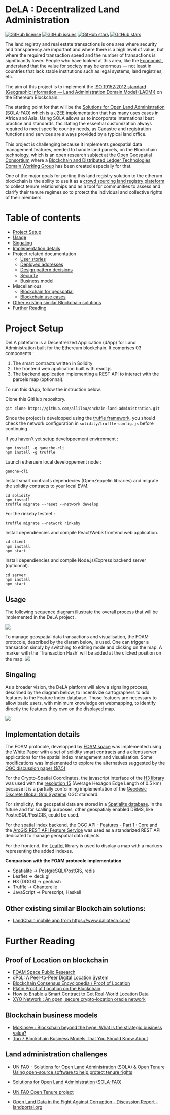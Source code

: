 # DeLA : Decentralized Land Administration
[![GitHub license](https://img.shields.io/github/license/allilou/onchain-land-administration)](https://github.com/allilou/onchain-land-administration/blob/master/LICENSE)
[![GitHub issues](https://img.shields.io/github/issues/allilou/onchain-land-administration)](https://github.com/allilou/onchain-land-administration/issues)
[![GitHub stars](https://img.shields.io/github/stars/allilou/onchain-land-administration)](https://github.com/allilou/onchain-land-administration/stargazers)
[![GitHub stars](https://img.shields.io/github/forks/allilou/onchain-land-administration)](https://github.com/allilou/onchain-land-administration/network/members)

The land registry and real estate transactions is one area where security and transparency are important and where there is a high level of value, but where the required transaction speed and the number of transactions is significantly lower. People who have looked at this area, like the [Economist](https://www.economist.com/leaders/2015/10/31/the-trust-machine), understand that the value for society may be enormous — not least in countries that lack stable institutions such as legal systems, land registries, etc.

The aim of this project is to implement the [ISO 19152:2012 standard (Geographic information — Land Administration Domain Model (LADM))](https://www.iso.org/standard/51206.html) on the Ethereum Blockchain.

The starting point for that will be the [Solutions for Open Land Administration (SOLA-FAO)](https://github.com/SOLA-FAO/) which is a J2EE implementation that has many uses cases in Africa and Asia. Using SOLA allows us to incorporate international best practice and standards, facilitating the essential customization always required to meet specific country needs, as Cadastre and registration functions and services are always provided by a typical land office.

This project is challenging because it implements geospatial data management features, needed to handle land parcels, on the Blockchain technology, which is an open research subject at the [Open Geospatial Consortium](http://docs.opengeospatial.org/dp/18-041r1/18-041r1.html) where a [Blockchain and Distributed Ledger Technologies Domain Working Group](https://www.opengeospatial.org/projects/groups/bdltdwg) has been created especially for that.

One of the major goals for porting this land registry solution to the etherum blockchain is the ability to use it as a [crowd sourcing land registry plateform](http://www.fao.org/tenure/voluntary-guidelines/en/) to collect tenure relationships and as a tool for communities to 
assess and clarify their tenure regimes so to protect 
the individual and collective rights of their members. 

Table of contents
=================
<!--ts-->
   * [Project Setup](#project-setup)
   * [Usage](#Usage)
   * [Singaling](#Singaling)
   * [Implementation details](#implementation-details)
   * Project related documentation 
      * [User stories](./docs/user_stories.md)
      * [Deployed addresses](./docs/deployed_addresses.txt)
      * [Design pattern decisions](./docs/design_pattern_decisions.md)
      * [Security](./docs/avoiding_common_attacks.md)
      * [Business model](./docs/business-model.md)
   * Miscellanious 
      * [Blockchain for geospatial](./docs/blockchain-for-geospatial.md)
      * [Blockchain use cases](./docs/blockchain-use-cases.md)
   * [Other existing similar Blockchain solutions](#other-existing-similar-blockchain-solutions)
   * [Further Reading](#further-reading)
<!--te-->

Project Setup
============
DeLA plateform is a Decentrelized Application (dApp) for Land Administration built for the Ethereum blockchain. It comprises 03 components :
1. The smart contracts written in Solidity
1. The frontend web application built with react.js
1. The backend application implementing a REST API to interact with the parcels map (optionnal).

To run this dApp, follow the instruction below.

Clone this GitHub repository. 
``` 
git clone https://github.com/allilou/onchain-land-administration.git
```

Since the project is developped using the [truffle framework](https://www.trufflesuite.com/), you should check the network configuration in `solidity/truffle-config.js` before continuing.

If you haven't yet setup developpement envirenment :

```
npm install -g ganache-cli
npm install -g truffle
```

Launch etheruem local developpement node :

```
ganche-cli
```

Install smart contracts dependecies (OpenZeppelin libraries) and migrate the solidity contracts to your local EVM.

```
cd solidity 
npm install
truffle migrate --reset --network develop
```

For the rinkeby testnet :

```
truffle migrate --network rinkeby
```

Install dependiencies and compile React/Web3 frontend web application.


```
cd client
npm install
npm start
```

Install dependiencies and compile Node.js/Express backend server (optionnal).

```
cd server
npm install
npm start
```

## Usage 
The following sequence diagram illustrate the overall process that will be implemented in the DeLA project .

![](./docs/diagrams/exports/sequence-dela-global/seq-dela-global.png)

To manage geospatial data transactions and visualisation, the FOAM protocole, described by the diaram below, is used. One can trigger a transaction simply by switching to editing mode and clicking on the map. A marker with the 'Transaction Hash' will be added at the clicked position on the map. 
![](./docs/diagrams/exports/sequence-foam/seq-foam.png)

## Singaling
As a broader vision, the DeLA platform will alow a signaling process, described by the diagram bellow, to incentivize cartographers to add features to the Feature Index database. Those featuers are necessary to allow basic users, with minimum knowledge on webmapping, to identify directly the features they own on the displayed map. 

![](./docs/diagrams/exports/sequence-signaling/seq-signaling.png)

## Implementation details

The FOAM protocole, developped by [FOAM space](https://foam.space/) was implemented using the [White Paper](https://foam.space/publicAssets/FOAM_Whitepaper.pdf) with a set of solidity smart contracts and a client/server applications for the spatial index management and visualisation. Some modifications was implemented to explore the alternatives suggested by the [OGC discussion paper ($7.5)](http://docs.opengeospatial.org/dp/18-041r1/18-041r1.html)

For the Crypto-Spatial Coordinates, the javascript interface of the [H3 library](https://uber.github.io/h3/) was used with the [resolution 15](https://uber.github.io/h3/#/documentation/core-library/resolution-table) (Average Hexagon Edge Length  of 0.5 km) because it is a partially conforming implementation of the [Geodesic Discrete Global Grid Systems](http://webpages.sou.edu/~sahrk/sqspc/pubs/gdggs03.pdf) OGC standard.

For simplicity, the geospatial data are stored in a [Spatialite database](https://www.gaia-gis.it/fossil/libspatialite). In the future and for scalling purposes, other geospatialy enabled DBMS, like PostreSQL/PostGIS, could be used.

For the spatial index backend, the [OGC API - Features - Part 1 : Core](http://docs.opengeospatial.org/is/17-069r3/17-069r3.pdf) and the [ArcGIS REST API Feature Service](https://developers.arcgis.com/rest/services-reference/feature-feature-service-.htm) was used as a standarized REST API dedicated to manage geospatial data objects. 

For the frontend, the [Leaflet](https://leafletjs.com/) library is used to display a map with a markers representing the added indexes.

**Comparison with the FOAM protocole implementation**
- Spatialite -> PostgreSQL/PostGIS, redis
- Leaflet -> deck.gl
- H3 (DGGS) -> geohash
- Truffle -> Chanterelle
- JavaScript -> Purescript, Haskell

## Other existing similar Blockchain solutions:

 - [LandChain mobile app from ](https://www.youtube.com/watch?v=amdCohmyTp4) https://www.dallotech.com/

Further Reading
============
## Proof of Location on blockchain
- [FOAM Space Public Research](https://github.com/f-o-a-m/public-research)
- [dPoL: A Peer-to-Peer Digital Location System](https://medium.com/@kierstenJ/dpol-a-peer-to-peer-digital-location-system-af623f4e0a10)
- [Blockchain Consensus Encyclopedia / Proof of Location](https://github.com/cedricwalter/blockchain-consensus/blob/master/chain-based-proof-of-capacity-space/dynamic-proof-of-location.md)
- [Platin Proof of Location on the Blockchain](https://youtu.be/Wx2cCUYbQuE)
- [How to Enable a Smart Contract to Get Real-World Location Data](https://www.howtotoken.com/for-developers/enable-a-smart-contract-to-get-real-world-location-data/)
- [XYO Network : An open, secure crypto-location oracle network](https://github.com/XYOracleNetwork)

## Blockchain business models
- [McKinsey : Blockchain beyond the hype: What is the strategic business value?](https://www.mckinsey.com/business-functions/mckinsey-digital/our-insights/blockchain-beyond-the-hype-what-is-the-strategic-business-value#)
- [Top 7 Blockchain Business Models That You Should Know About](https://101blockchains.com/blockchain-business-models/)

## Land administration challenges
- [UN FAO - Solutions for Open Land Administration (SOLA) & Open Tenure Using open-source software to help protect tenure rights](http://www.fao.org/3/a-i5480e.pdf)

- [Solutions for Open Land Administration (SOLA-FAO)](https://github.com/SOLA-FAO/) 

- [UN FAO Open Tenure  project](https://github.com/OpenTenure)

- [Open Land Data in the Fight Against Corruption - Discussion Report - landportal.org](https://landportal.org/file/47749/download)

